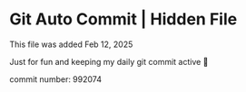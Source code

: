# Git Auto Commit | Hidden File

This file was added Feb 12, 2025

Just for fun and keeping my daily git commit active 🤪

commit number: 992074
